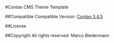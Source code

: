 #Contao CMS Theme Template

##Compatible
Compatible Version: [Contao 3.4.5](https://download.contao.org/3.4.5/zip)

##License

##Copyright
All rights reserved. Marco Biedermann
